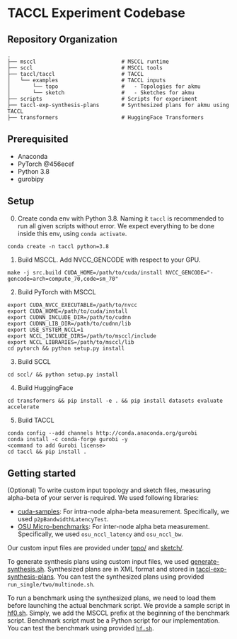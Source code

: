 # TACCL Experiment Codebase

## Repository Organization
```
.                                 
├── msccl                           # MSCCL runtime
├── sccl                            # MSCCL tools
├── taccl/taccl                     # TACCL
│   └── examples                    # TACCL inputs
│       └── topo                    #   - Topologies for akmu
│       └── sketch                  #   - Sketches for akmu
├── scripts                         # Scripts for experiment 
├── taccl-exp-synthesis-plans       # Synthesized plans for akmu using TACCL
├── transformers                    # HuggingFace Transformers 
```

## Prerequisited
- Anaconda
- PyTorch @456ecef
- Python 3.8
- gurobipy

## Setup
0. Create conda env with Python 3.8. Naming it `taccl` is recommended to run all given scripts without error. We expect everything to be done inside this env, using `conda activate`.
```
conda create -n taccl python=3.8 
```
1. Build MSCCL. Add NVCC_GENCODE with respect to your GPU.
```
make -j src.build CUDA_HOME=/path/to/cuda/install NVCC_GENCODE="-gencode=arch=compute_70,code=sm_70"
```
2. Build PyTorch with MSCCL
```
export CUDA_NVCC_EXECUTABLE=/path/to/nvcc
export CUDA_HOME=/path/to/cuda/install
export CUDNN_INCLUDE_DIR=/path/to/cudnn
export CUDNN_LIB_DIR=/path/to/cudnn/lib
export USE_SYSTEM_NCCL=1
export NCCL_INCLUDE_DIRS=/path/to/msccl/include
export NCCL_LIBRARIES=/path/to/msccl/lib
cd pytorch && python setup.py install
```
3. Build SCCL
```
cd sccl/ && python setup.py install
```
4. Build HuggingFace
```
cd transformers && pip install -e . && pip install datasets evaluate accelerate
```
5. Build TACCL
```
conda config --add channels http://conda.anaconda.org/gurobi
conda install -c conda-forge gurobi -y
<command to add Gurobi license>
cd taccl && pip install .
```

## Getting started
(Optional) To write custom input topology and sketch files, measuring alpha-beta of your server is required. We used following libraries:
- [cuda-samples](https://github.com/NVIDIA/cuda-samples/blob/master/Samples/5_Domain_Specific/p2pBandwidthLatencyTest/p2pBandwidthLatencyTest.cu): For intra-node alpha-beta measurement. Specifically, we used `p2pBandwidthLatencyTest`.
- [OSU Micro-benchmarks](https://mvapich.cse.ohio-state.edu/benchmarks/): For inter-node alpha beta measurement. Specifically, we used `osu_nccl_latency` and `osu_nccl_bw`.

Our custom input files are provided under [topo/](taccl/taccl/examples/topo) and [sketch/](taccl/taccl/examples/sketch). 

To generate synthesis plans using custom input files, we used [generate-synthesis.sh](scripts/generate-synthesis.sh). Synthesized plans are in XML format and stored in [taccl-exp-synthesis-plans](taccl-exp-synthesis-plans/). You can test the synthesized plans using provided `run_single/two/multinode.sh`.

To run a benchmark using the synthesized plans, we need to load them before launching the actual benchmark script. We provide a sample script in [hf0.sh](scripts/hf0.sh). Simply, we add the MSCCL prefix at the beginning of the benchmark script. Benchmark script must be a Python script for our implementation. You can test the benchmark using provided [`hf.sh`](scripts/hf.sh).
